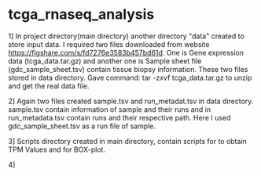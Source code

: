 # tcga_rnaseq_analysis
1] In project directory(main directory) another directory "data" created to store input data. I required two files downloaded from website https://figshare.com/s/fd7276e3583b457bd61d. One is Gene expression data (tcga_data.tar.gz) and another one is Sample sheet file (gdc_sample_sheet.tsv) contain tissue biopsy information. These two files stored in data directory. Gave command: tar -zxvf tcga_data.tar.gz to
unzip and get the real data file.

2] Again two files created sample.tsv and run_metadat.tsv in data directory. sample.tsv contain information of sample and their runs and in run_metadata.tsv contain runs and their respective path.
Here I used gdc_sample_sheet.tsv as a run file of sample.

3] Scripts directory created in main directory, contain scripts for to obtain TPM Values and for BOX-plot.

4]
